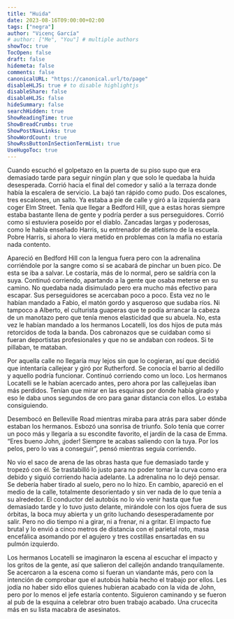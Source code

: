 ```yaml
---
title: "Huida"
date: 2023-08-16T09:00:00+02:00
tags: ["negra"]
author: "Vicenç García"
# author: ["Me", "You"] # multiple authors
showToc: true
TocOpen: false
draft: false
hidemeta: false
comments: false
canonicalURL: "https://canonical.url/to/page"
disableHLJS: true # to disable highlightjs
disableShare: false
disableHLJS: false
hideSummary: false
searchHidden: true
ShowReadingTime: true
ShowBreadCrumbs: true
ShowPostNavLinks: true
ShowWordCount: true
ShowRssButtonInSectionTermList: true
UseHugoToc: true
---
```


Cuando escuchó el golpetazo en la puerta de su piso supo que era demasiado tarde para seguir ningún plan y que solo le quedaba la huida desesperada. Corrió hacia el final del comedor y salió a la terraza donde había la escalera de servicio. La bajó tan rápido como pudo. Dos escalones, tres escalones, un salto. Ya estaba a pie de calle y giró a la izquierda para coger Elm Street. Tenía que llegar a Bedford Hill, que a estas horas siempre estaba bastante llena de gente y podría perder a sus perseguidores. Corrió como si estuviera poseído por el diablo. Zancadas largas y poderosas, como le había enseñado Harris, su entrenador de atletismo de la escuela. Pobre Harris, si ahora lo viera metido en problemas con la mafia no estaría nada contento.

Apareció en Bedford Hill con la lengua fuera pero con la adrenalina corriéndole por la sangre como si se acabará de pinchar un buen pico. De esta se iba a salvar. Le costaría, más de lo normal, pero se saldría con la suya. Continuó corriendo, apartando a la gente que osaba meterse en su camino. No quedaba nada disimulado pero era mucho más efectivo para escapar. Sus perseguidores se acercaban poco a poco. Esta vez no le habían mandado a Fabio, el matón gordo y asqueroso que sudaba ríos. Ni tampoco a Alberto, el culturista guaperas que te podía arrancar la cabeza de un manotazo pero que tenía menos elasticidad que su abuela. No, esta vez le habían mandado a los hermanos Locatelli, los dos hijos de puta más retorcidos de toda la banda. Dos cabronazos que se cuidaban como si fueran deportistas profesionales y que no se andaban con rodeos. Si te pillaban, te mataban.

Por aquella calle no llegaría muy lejos sin que lo cogieran, así que decidió que intentaría callejear y giró por Rutherford. Se conocía el barrio al dedillo y aquello podría funcionar. Continuó corriendo como un loco. Los hermanos Locatelli se le habían acercado antes, pero ahora por las callejuelas iban más perdidos. Tenían que mirar en las esquinas por donde había girado y eso le daba unos segundos de oro para ganar distancia con ellos. Lo estaba consiguiendo.

Desembocó en Belleville Road mientras miraba para atrás para saber dónde estaban los hermanos. Esbozó una sonrisa de triunfo. Solo tenía que correr un poco más y llegaría a su escondite favorito, el jardín de la casa de Emma. “Eres bueno John, ¡joder! Siempre te acabas saliendo con la tuya. Por los pelos, pero lo vas a conseguir”, pensó mientras seguía corriendo.

No vio el saco de arena de las obras hasta que fue demasiado tarde y tropezó con él. Se trastabilló lo justo para no poder tomar la curva como era debido y siguió corriendo hacia adelante. La adrenalina no lo dejó pensar. Se debería haber tirado al suelo, pero no lo hizo. En cambio, apareció en el medio de la calle, totalmente desorientado y sin ver nada de lo que tenía a su alrededor. El conductor del autobús no lo vio venir hasta que fue demasiado tarde y lo tuvo justo delante, mirándole con los ojos fuera de sus órbitas, la boca muy abierta y un grito luchando desesperadamente por salir. Pero no dio tiempo ni a girar, ni a frenar, ni a gritar. El impacto fue brutal y lo envió a cinco metros de distancia con el parietal roto, masa encefálica asomando por el agujero y tres costillas ensartadas en su pulmón izquierdo.

Los hermanos Locatelli se imaginaron la escena al escuchar el impacto y los gritos de la gente, así que salieron del callejón andando tranquilamente. Se acercaron a la escena como si fueran un viandante más, pero con la intención de comprobar que el autobús había hecho el trabajo por ellos. Les jodía no haber sido ellos quienes hubieran acabado con la vida de John, pero por lo menos el jefe estaría contento. Siguieron caminando y se fueron al pub de la esquina a celebrar otro buen trabajo acabado. Una crucecita más en su lista macabra de asesinatos.
